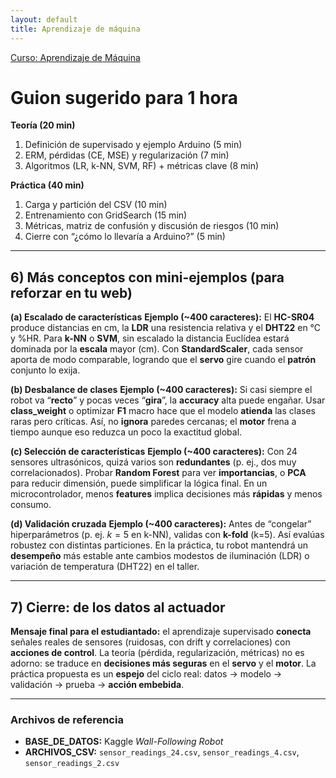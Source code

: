 ```yaml
---
layout: default
title: Aprendizaje de máquina
---
```

[Curso: Aprendizaje de Máquina](index)

# Guion sugerido para 1 hora

**Teoría (20 min)**

1. Definición de supervisado y ejemplo Arduino (5 min)
2. ERM, pérdidas (CE, MSE) y regularización (7 min)
3. Algoritmos (LR, k-NN, SVM, RF) + métricas clave (8 min)

**Práctica (40 min)**

1. Carga y partición del CSV (10 min)
2. Entrenamiento con GridSearch (15 min)
3. Métricas, matriz de confusión y discusión de riesgos (10 min)
4. Cierre con “¿cómo lo llevaría a Arduino?” (5 min)

---

## 6) Más conceptos con mini-ejemplos (para reforzar en tu web)

**(a) Escalado de características**
**Ejemplo (\~400 caracteres):**
El **HC-SR04** produce distancias en cm, la **LDR** una resistencia relativa y el **DHT22** en °C y %HR. Para **k-NN** o **SVM**, sin escalado la distancia Euclídea estará dominada por la **escala** mayor (cm). Con **StandardScaler**, cada sensor aporta de modo comparable, logrando que el **servo** gire cuando el **patrón** conjunto lo exija.

**(b) Desbalance de clases**
**Ejemplo (\~400 caracteres):**
Si casi siempre el robot va “**recto**” y pocas veces “**gira**”, la **accuracy** alta puede engañar. Usar **class\_weight** o optimizar **F1** macro hace que el modelo **atienda** las clases raras pero críticas. Así, no **ignora** paredes cercanas; el **motor** frena a tiempo aunque eso reduzca un poco la exactitud global.

**(c) Selección de características**
**Ejemplo (\~400 caracteres):**
Con 24 sensores ultrasónicos, quizá varios son **redundantes** (p. ej., dos muy correlacionados). Probar **Random Forest** para ver **importancias**, o **PCA** para reducir dimensión, puede simplificar la lógica final. En un microcontrolador, menos **features** implica decisiones más **rápidas** y menos consumo.

**(d) Validación cruzada**
**Ejemplo (\~400 caracteres):**
Antes de “congelar” hiperparámetros (p. ej. $k=5$ en k-NN), validas con **k-fold** (k=5). Así evalúas robustez con distintas particiones. En la práctica, tu robot mantendrá un **desempeño** más estable ante cambios modestos de iluminación (LDR) o variación de temperatura (DHT22) en el taller.

---

## 7) Cierre: de los datos al actuador

**Mensaje final para el estudiantado:** el aprendizaje supervisado **conecta** señales reales de sensores (ruidosas, con drift y correlaciones) con **acciones de control**. La teoría (pérdida, regularización, métricas) no es adorno: se traduce en **decisiones más seguras** en el **servo** y el **motor**. La práctica propuesta es un **espejo** del ciclo real: datos → modelo → validación → prueba → **acción embebida**.

---

### Archivos de referencia

* **BASE\_DE\_DATOS:** Kaggle *Wall-Following Robot*
* **ARCHIVOS\_CSV:** `sensor_readings_24.csv`, `sensor_readings_4.csv`, `sensor_readings_2.csv`

